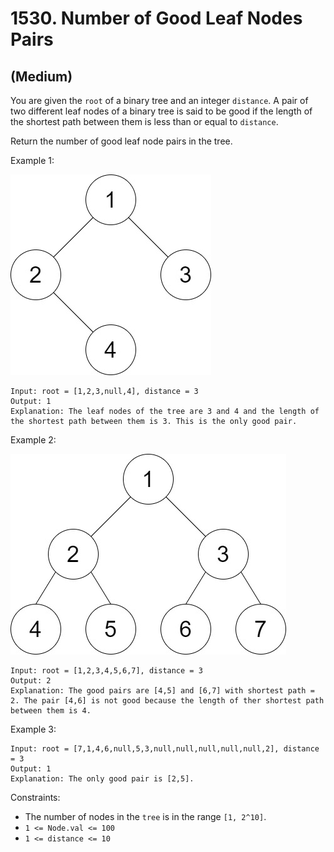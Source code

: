 # 1530. Number of Good Leaf Nodes Pairs
## (Medium)

You are given the `root` of a binary tree and an integer `distance`. A pair of two different leaf nodes of a binary tree is said to be good if the length of the shortest path between them is less than or equal to `distance`.

Return the number of good leaf node pairs in the tree.
 

Example 1:

![alt text](image.png)

```
Input: root = [1,2,3,null,4], distance = 3
Output: 1
Explanation: The leaf nodes of the tree are 3 and 4 and the length of the shortest path between them is 3. This is the only good pair.
```

Example 2:

![alt text](image-1.png)

```
Input: root = [1,2,3,4,5,6,7], distance = 3
Output: 2
Explanation: The good pairs are [4,5] and [6,7] with shortest path = 2. The pair [4,6] is not good because the length of ther shortest path between them is 4.
```

Example 3:

```
Input: root = [7,1,4,6,null,5,3,null,null,null,null,null,2], distance = 3
Output: 1
Explanation: The only good pair is [2,5].
```
 

Constraints:

- The number of nodes in the `tree` is in the range `[1, 2^10]`.
- `1 <= Node.val <= 100`
- `1 <= distance <= 10`